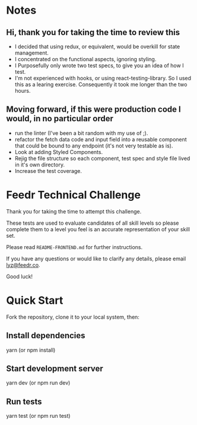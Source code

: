 # Notes

## Hi, thank you for taking the time to review this

* I decided that using redux, or equivalent, would be overkill for state management.
* I concentrated on the functional aspects, ignoring styling.
* I Purposefully only wrote two test specs, to give you an idea of how I test.
* I'm not experienced with hooks, or using react-testing-library. So I used this as a learing exercise. Consequently it took me longer than the two hours.

## Moving forward, if this were production code I would, in no particular order

* run the linter (I've been a bit random with my use of ;).
* refactor the fetch data code and input field into a reusable component that could be bound to any endpoint (it's not very testable as is).
* Look at adding Styled Components.
* Rejig the file structure so each component, test spec and style file lived in it's own directory.
* Increase the test coverage.


# Feedr Technical Challenge

Thank you for taking the time to attempt this challenge.

These tests are used to evaluate candidates of all skill levels so please complete them to a level you feel is an accurate representation of your skill set.

Please read `README-FRONTEND.md` for further instructions.

If you have any questions or would like to clarify any details, please email lyz@feedr.co.

Good luck!

# Quick Start
Fork the repository, clone it to your local system, then:

## Install dependencies
yarn (or npm install)

## Start development server
yarn dev (or npm run dev)

## Run tests
yarn test (or npm run test)
